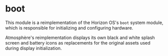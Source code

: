 # boot
This module is a reimplementation of the Horizon OS's `boot` system module, which is responsible for initializing and configuring hardware.

Atmosphère's reimplementation displays its own black and white splash screen and battery icons as replacements for the original assets used during display initialization.
